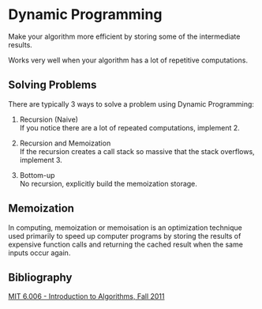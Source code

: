 # Dynamic Programming

Make your algorithm more efficient by storing some of the intermediate results.

Works very well when your algorithm has a lot of repetitive computations.


## Solving Problems

There are typically 3 ways to solve a problem using Dynamic Programming:

1. Recursion (Naive) <br>
   If you notice there are a lot of repeated computations, implement 2.

2. Recursion and Memoization <br>
   If the recursion creates a call stack so massive that the stack overflows, implement 3.

3. Bottom-up <br>
   No recursion, explicitly build the memoization storage.

## Memoization

In computing, memoization or memoisation is an optimization technique used primarily to speed up computer programs by
storing the results of expensive function calls and returning the cached result when the same inputs occur again.


## Bibliography

[MIT 6.006 - Introduction to Algorithms, Fall 2011](https://www.youtube.com/watch?v=OQ5jsbhAv_M&list=PLUl4u3cNGP61Oq3tWYp6V_F-5jb5L2iHb&index=19)
